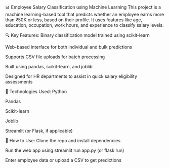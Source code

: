 📊 Employee Salary Classification using Machine Learning
This project is a machine learning-based tool that predicts whether an employee earns more than ₹50K or less, based on their profile. It uses features like age, education, occupation, work hours, and experience to classify salary levels.

🔍 Key Features:
Binary classification model trained using scikit-learn

Web-based interface for both individual and bulk predictions

Supports CSV file uploads for batch processing

Built using pandas, scikit-learn, and joblib

Designed for HR departments to assist in quick salary eligibility assessments

🧠 Technologies Used:
Python

Pandas

Scikit-learn

Joblib

Streamlit (or Flask, if applicable)

📁 How to Use:
Clone the repo and install dependencies

Run the web app using streamlit run app.py (or flask run)

Enter employee data or upload a CSV to get predictions